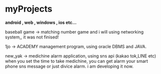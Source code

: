 # myProjects

**android , web , windows , ios etc...**

baseball game -> matching number game and i will using networking system,, it was not finised! 

1jo -> ACADEMY management program, using oracle DBMS and JAVA.

new_yak -> medichine alarm application, using sns api (kakao tok,LINE etc) 
when you set the time to take medichine, you can get alarm your smart phone sns message or just divice alarm.
i am developing it now.


